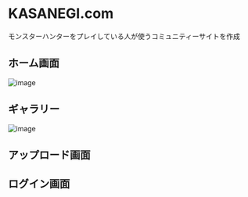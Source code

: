 # KASANEGI.com
モンスターハンターをプレイしている人が使うコミュニティーサイトを作成

## ホーム画面
![image](https://github.com/Himabitoo/KASANEGI/assets/94416199/2c2dd5d3-3182-45c4-a693-11ffc7e6561e)

## ギャラリー
![image](https://github.com/Himabitoo/KASANEGI/assets/94416199/20e719e9-3dd1-44a5-b2c2-1caa49a033fc)

## アップロード画面

## ログイン画面

